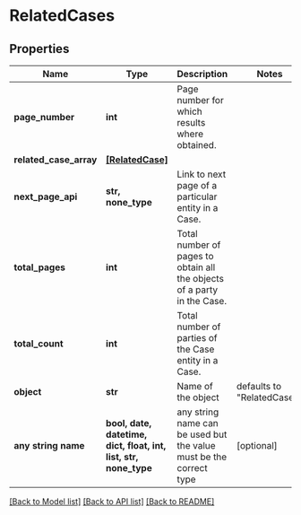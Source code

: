 # RelatedCases


## Properties
Name | Type | Description | Notes
------------ | ------------- | ------------- | -------------
**page_number** | **int** | Page number for which results where obtained. | 
**related_case_array** | [**[RelatedCase]**](RelatedCase.md) |  | 
**next_page_api** | **str, none_type** | Link to next page of a particular entity in a Case. | 
**total_pages** | **int** | Total number of pages to obtain all the objects of a party in the Case. | 
**total_count** | **int** | Total number of parties of the Case entity in a Case. | 
**object** | **str** | Name of the object | defaults to "RelatedCases"
**any string name** | **bool, date, datetime, dict, float, int, list, str, none_type** | any string name can be used but the value must be the correct type | [optional]

[[Back to Model list]](../README.md#documentation-for-models) [[Back to API list]](../README.md#documentation-for-api-endpoints) [[Back to README]](../README.md)


